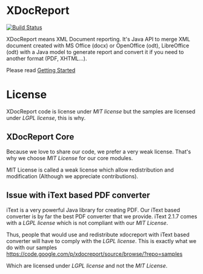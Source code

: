 XDocReport
==========

[![Build Status](https://secure.travis-ci.org/opensagres/xdocreport.png)](http://travis-ci.org/opensagres/xdocreport)

XDocReport means XML Document reporting. It's Java API to merge XML document created with MS Office (docx) or OpenOffice (odt), LibreOffice (odt) with a Java model to generate report and convert it if you need to another format (PDF, XHTML...). 

Please read [Getting Started](https://github.com/opensagres/xdocreport/wiki/Getting-Started)

# License

XDocReport code is license under *MIT license* but the samples are licensed under *LGPL license*, this is why.

## XDocReport Core

Because we love to share our code, we prefer a very weak license. That's why we choose *MIT License* for our core modules.

MIT License is called a weak license which allow redistribution and modification (Although we appreciate contributions).

## Issue with iText based PDF converter

iText is a very powerful Java library for creating PDF. Our iText based converter is by far the best PDF converter that we provide. iText 2.1.7 comes with a *LGPL license* which is not compliant with our *MIT License*.

Thus, people that would use and redistribute xdocreport with iText based converter will have to comply with the *LGPL license*. This is exactly what we do with our samples https://code.google.com/p/xdocreport/source/browse/?repo=samples

Which are licensed under *LGPL license* and not the *MIT License*.

